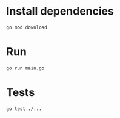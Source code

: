# Install dependencies

```bash
go mod download
```

# Run

```bash
go run main.go
```

# Tests

```bash
go test ./...
```